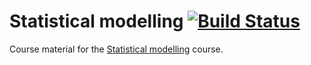 # Statistical modelling [![Build Status](https://api.travis-ci.org/jr-packages/jrModelling.png?branch=master)](https://travis-ci.org/jr-packages/jrModelling)

Course material for the [Statistical modelling](https://jumpingrivers.com) course. 
 